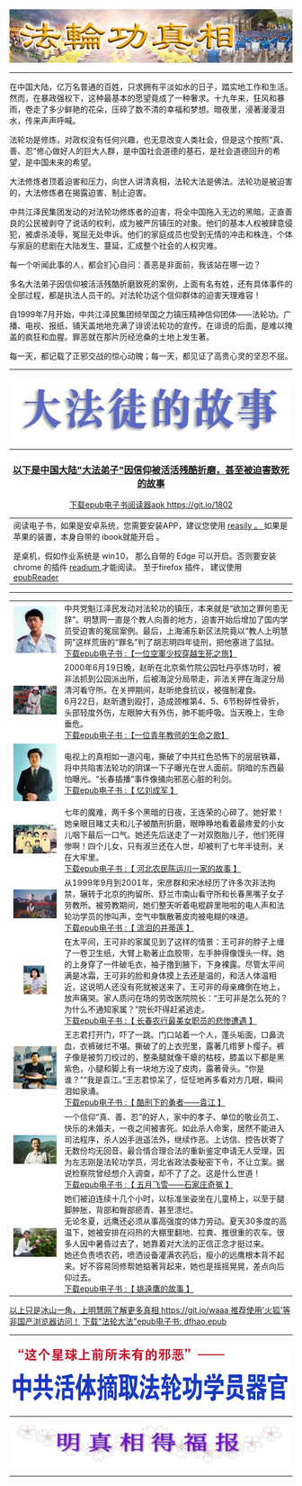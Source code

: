 <div align=center>
<img src="images/r-flg-zw-Header_v2.jpg">
</div>
 <hr>



在中国大陆，亿万名普通的百姓，只求拥有平淡如水的日子，踏实地工作和生活。然而，在暴政强权下，这种最基本的愿望竟成了一种奢求。十九年来，狂风和暴雨，卷走了多少鲜艳的花朵，压碎了数不清的幸福和梦想。暗夜里，浸著漫漫泪水，传来声声呼喊。

法轮功是修炼，对政权没有任何兴趣，也无意改变人类社会，但是这个按照“真、善、忍”修心做好人的巨大人群，是中国社会道德的基石，是社会道德回升的希望，是中国未来的希望。

大法修炼者顶着迫害和压力，向世人讲清真相，法轮大法是佛法。法轮功是被迫害的，大法修炼者在揭露迫害、制止迫害。

中共江泽民集团发动的对法轮功修炼者的迫害，将全中国拖入无边的黑暗。正直善良的公民被剥夺了说话的权利，成为被严厉镇压的对象。他们的基本人权被肆意侵犯，被虐杀凌辱，冤屈无处申诉。他们的家庭成员也受到无情的冲击和株连，个体与家庭的悲剧在大陆发生、蔓延，汇成整个社会的人权灾难。

每一个听闻此事的人，都会扪心自问：善恶是非面前，我该站在哪一边？

多名大法弟子因信仰被活活残酷折磨致死的案例，上面有名有姓，还有具体事件的全部过程，都是执法人员干的。对法轮功这个信仰群体的迫害天理难容！

自1999年7月开始，中共江泽民集团倾举国之力镇压精神信仰团体——法轮功。广播、电视、报纸，铺天盖地地充满了诽谤法轮功的宣传。在诽谤的后面，是难以掩盖的疯狂和血腥。罪恶就在那片历经沧桑的土地上发生著。

每一天，都记载了正邪交战的惊心动魄；每一天，都见证了高贵心灵的坚忍不屈。
 <hr>
 <div align=center>
<img src="images/flg-ysss.jpg">
</div>
 <hr>
<h3 align="center"><a href="https://">以下是中国大陆"大法弟子"因信仰被活活残酷折磨，甚至被迫害致死的故事 </h3> </a> 
 <div align=center><a href="https://git.io/1802">下载epub电子书阅读器apk  https://git.io/1802   </a> </div>
 <table>
 
 <tr>
<td>
阅读电子书，如果是安卓系统，您需要安装APP，建议您使用 <a href="https://play.google.com/store/apps/details?id=com.gmail.jxlab.app.reasily&hl=zh_cn" target="_blank">reasily 。 </a>
如果是苹果的装置，本身自带的 ibook就能开启 。</p>
是桌机，假如作业系统是 win10， 那么自带的 Edge 可以开启。否则要安装 chrome 的插件 <a href="https://chrome.google.com/webstore/detail/readium/fepbnnnkkadjhjahcafoaglimekefifl"  target="_blank">readium</a>,才能阅读。
至于firefox 插件， 建议使用 <a href="https://addons.mozilla.org/zh-CN/firefox/addon/epubreader/" target="_blank">epubReader</a></td>
</tr>

</table>
 <hr>
<table>
<tr>
<td width=150 ><img src="images/1602040554111695.jpg" width=100></td>
<td width=730 >中共党魁江泽民发动对法轮功的镇压，本来就是“欲加之罪何患无辞”。明慧网一直是个教人向善的地方，迫害开始后增加了国内学员受迫害的冤屈案例。最后，上海浦东新区法院竟以“教人上明慧网”这样荒唐的“罪名”判了胡志明四年徒刑，把他塞进了监狱。<br />
 <a href="https://github.com/sodore/dsds/blob/master/book/Dafa story1.epub?raw=true">下载epub电子书 :【一位空軍少校穿越生死之旅】</a></td></tr>

<tr>
<td width=150><img src="images/1602191227241695-600x400.jpg" width=200></td>
<td width=730>2000年6月19日晚，赵昕在北京紫竹院公园牡丹亭炼功时，被非法抓到公园派出所，后被海淀分局带走，非法关押在海淀分局清河看守所。在关押期间，赵昕绝食抗议，被强制灌食。<br />
6月22日，赵昕遭到殴打，造成颈椎第4、5、6节粉碎性骨折，头部轻度外伤，左眼肿大有外伤，肺不能呼吸。当天晚上，生命垂危。<br /><a href="https://github.com/sodore/dsds/blob/master/book/Dafa story2.epub?raw=true">下载epub电子书 :【一位青年教师的生命之歌】</a></td></tr>

<tr>
<td width=150><img src="images/1509011008432192.jpg" width=80></td>
<td width=730>电视上的真相如一道闪电，撕破了中共红色恐怖下的层层铁幕，将中共陷害法轮功的阴谋一下子曝光在世人面前。阴暗的东西最怕曝光。“长春插播”事件像捅向邪恶心脏的利剑。<br /><a href="https://github.com/sodore/dsds/blob/master/book/Dafa story3.epub?raw=true"> 下载epub电子书 :【 忆刘成军 】</a></td></tr>

<tr>
<td width=150><img src="images/1512041610372192-600x400.jpg" width=200></td>
<td width=730>七年的魔难，两千多个黑暗的日夜，王连荣的心碎了。她好累！她亲眼目睹丈夫和儿子被酷刑折磨，眼睁睁地看着最疼爱的小女儿咽下最后一口气。她还先后送走了一对双胞胎儿子，他们死得惨啊！四个儿女，只有淑兰还在人世，却被判了七年半徒刑，关在大牢里。<br /><a href="https://github.com/sodore/dsds/blob/master/book/Dafa story4.epub?raw=true"> 下载epub电子书 :【 河北农民陈运川一家的故事 】</a></td></tr>

<tr>
<td width=150><img src="images/2012-6-19-cmh-song-bing-600x400.jpg" width=200></td>
<td width=730>从1999年9月到2001年，宋彦群和宋冰经历了许多次非法拘禁，辗转于北京的拘留所、舒兰市南山看守所和长春黑嘴子女子劳教所。被劳教期间，她们整天听着电棍辟里啪啦的电人声和法轮功学员的惨叫声，空气中飘散著皮肉被电糊的味道。<br /><a href="https://github.com/sodore/dsds/blob/master/book/Dafa story5.epub?raw=true">下载epub电子书 :【 流泪的并蒂莲 】</a></td></tr>

<tr>
<td width=150><img src="images/1608021159191456-600x400.jpg" width=200></td>
<td width=730>在太平间，王可非的家属见到了这样的情景：王可非的脖子上缠了一卷卫生纸，大臂上勒著止血胶带，左手肿得像馒头一样。她的上身穿了一件破毛衣，袖子撸到腋下，下身裸露。尽管太平间满是冰霜，王可非的脸和身体摸上去还是温的，和活人体温相近，这说明人还没有死就被送来了。王可非的母亲瘫倒在地上，放声痛哭。家人质问在场的劳改医院院长：“王可非是怎么死的？为什么不通知家属？”院长吓得赶紧逃走。<br /><a href="https://github.com/sodore/dsds/blob/master/book/Dafa story6.epub?raw=true">下载epub电子书 :【 长春农行最美女职员的悲惨遭遇 】</a></td></tr>


<tr>
<td width=150><img src="images/2006-11-7-yuanjiang-ss.jpg" width=200></td>
<td width=730>王志君打开门，吓了一跳。门口站着一个人，蓬头垢面，口鼻流血，衣裤破烂不堪。撕破了的上衣兜里，露著几绺萝卜缨子。裤子像是被剪刀绞过的，整条腿就像干瘪的枯枝，膝盖以下都是黑紫色，小腿和脚上有一块地方没了皮肉，露著骨头。“你是谁？”“我是袁江。”王志君惊呆了，怔怔地再多看对方几眼，瞬间泪如泉涌。<br /><a href="https://github.com/sodore/dsds/blob/master/book/Dafa story8.epub?raw=true">下载epub电子书 :【 酷刑下的勇者——袁江 】</a></td></tr>

<tr>
<td width=150><img src="images/2001-7-7-zuo-600x400.jpg" width=200></td>
<td width=730>一个信仰“真、善、忍”的好人，家中的孝子、单位的敬业员工、快乐的未婚夫，一夜之间被害死。如此杀人命案，居然不能进入司法程序，杀人凶手逍遥法外，继续作恶。上访信、控告状寄了无数份均无回音。最合情合理合法的重新鉴定申请无人受理，因为左志刚是法轮功学员，河北省政法委秘密下令，不让立案。据说检察院曾经想介入调查，却不了了之。这是什么世道！<br /><a href="https://github.com/sodore/dsds/blob/master/book/Dafa story9.epub?raw=true">下载epub电子书 :【 五月飞雪——石家庄奇冤 】</a></td></tr>

<tr>
<td width=150><img src="images/3cbf2e383102ab1ffecd393bd09b8e16-600x400.jpg" width=200></td>
<td width=730>她们被迫连续十几个小时，以标准坐姿坐在儿童椅上，以至于腿脚肿胀，背部和臀部瘀青、甚至溃烂。<br />
无论冬夏，远鹰还必须从事高强度的体力劳动。夏天30多度的高温下，她被安排在闷热的大棚里翻地、拉粪、推很重的农车。很多人因中暑昏过去了，她靠着对大法的正信正念才挺过来。<br />
她还负责喷农药，喷洒设备灌满农药后，瘦小的远鹰根本背不起来。好不容易同修帮她掂著背起来，她也是摇摇晃晃，差点向后仰过去。<br /><a href="https://github.com/sodore/dsds/blob/master/book/Dafa story10.epub?raw=true">下载epub电子书 :【 姚遠鷹的故事 】</a></td></tr>

</table>
<a href="https://git.io/waaa">以上只是冰山一角，上明慧网了解更多真相 https://git.io/waaa 推荐使用'火狐'等非国产浏览器访问！</a>
<a href="https://github.com/sodore/dsds/blob/master/book/dfhao.epub?raw=true">下载"法轮大法"epub电子书: dfhao.epub </a>
<hr>

<div align=center>
<img src="images/2018-05-16_173435.jpg">
</div>
 <hr>


<div align=center>
<img src="images/dfzh_0319s.png">
</div>
 <hr>

